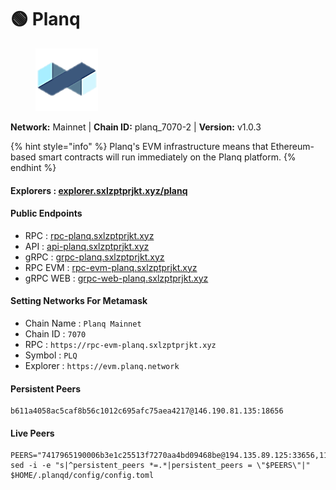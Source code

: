 # 🟢 Planq

<figure><img src="../../.gitbook/assets/planq.png" alt=""><figcaption></figcaption></figure>

**Network:** Mainnet | **Chain ID:** planq_7070-2 | **Version:** v1.0.3

{% hint style="info" %}
Planq's EVM infrastructure means that Ethereum-based smart contracts will run immediately on the Planq platform.
{% endhint %}

#### **Explorers** : [explorer.sxlzptprjkt.xyz/planq](https://explorer.sxlzptprjkt.xyz/planq)

#### **Public Endpoints**

* RPC : [rpc-planq.sxlzptprjkt.xyz](https://rpc-planq.sxlzptprjkt.xyz)
* API : [api-planq.sxlzptprjkt.xyz](https://api-planq.sxlzptprjkt.xyz)
* gRPC : [grpc-planq.sxlzptprjkt.xyz](https://grpc-planq.sxlzptprjkt.xyz)
* RPC EVM : [rpc-evm-planq.sxlzptprjkt.xyz](https://rpc-evm-planq.sxlzptprjkt.xyz)
* gRPC WEB : [grpc-web-planq.sxlzptprjkt.xyz](https://grpc-web-planq.sxlzptprjkt.xyz)

#### **Setting Networks For Metamask**
- Chain Name : `Planq Mainnet`
- Chain ID : `7070`
- RPC : `https://rpc-evm-planq.sxlzptprjkt.xyz`
- Symbol : `PLQ`
- Explorer : `https://evm.planq.network`

#### **Persistent Peers**
```
b611a4058ac5caf8b56c1012c695afc75aea4217@146.190.81.135:18656
```

#### **Live Peers**
```
PEERS="7417965190006b3e1c25513f7270aa4bd09468be@194.135.89.125:33656,115196cc9b53aa8e24e201fa26013fcb2ba353fb@139.59.107.12:33656,5b8e42788a83e6201d8d4bc36e71e273a6ce4c5c@159.223.85.251:60656,f8479a310a18a1c61b7a59d20ba3895acb4818a3@209.97.164.220:60656,2e25e5ae74438afd464b0d9bec9aceff2c684b5f@159.223.93.59:60656,d882e262c0105b4fcdf164ebc0d9ebab4369d270@143.198.220.77:33656,c6093258eaf65c1c05d16494f2cb204b7eab3404@128.199.144.209:60656,8e1202c7a7df0fcef04a2cb348206a0efacceb26@165.22.223.88:26656,af3eb6b79c3e233af7d45aab987859ac0b4043bf@51.79.27.21:18656,ff000ce1d4a45a28fe5d45f55a9db539d1c7d367@134.209.25.226:33656,b58fde15f949636cf2932ab1d74b97cc8b3641e6@143.110.164.203:33656,e7a2929fa8273d0aa0a83b2a25ad4fbdf4471558@212.227.73.190:29656,980edf1f75f7a8e4398bdcd274241c965df4afce@24.199.123.198:26656,29cb922989ff71864fda47e2ef19620f6b18a94d@95.216.114.212:14656,14dc39824338b18cf6fa157e518cb74941c38866@45.84.138.246:14656,4dd87c7cb654666117e9926ea0a5ba41e1c56ea5@146.190.90.194:33656,3fd002790baf7913921903b8c0b27f217088144f@185.190.140.93:14656,ddd1e324d4a2863d26a32214f5e0aa3612cd747b@162.55.194.205:14656,9963c1a33083a16a2910c9fbb41bff7e8c31bb39@213.136.71.58:14656,9664e782e385774525451f534bd682cc0367e5f9@185.207.250.233:46656,6baa7117f17f8e6ca01fa2c247318a498b0025c3@38.242.155.79:14656,603a1c6123c11eed2434be0d50b1eb520ee30d18@38.242.133.69:14656,8fed9c4c20c3628baaea79a5d4f490005aae8543@143.198.99.102:60656,c66c7b403ad5569fa41997923954eae2cd8cb03a@143.244.150.50:60656,f00a92dd621cfa7da770e41d9dad41aa19c70aa0@159.223.50.245:26656,bcfe65dde6255a18710261744156b8ef9eb60a23@161.35.136.213:33656,9c94e80688a70f13bae545742b853eee1982edfa@194.163.167.138:26656,af47bda0a78aa7d9d3bd5b18515c9ea5715d9b29@143.198.154.29:60656,56e4d0fb7b7e95e9d8f1e19ef106ef98767c4a33@65.109.69.240:34656,6e300e6831c0b1835b2f644172b706a3e01994cd@162.243.186.162:33656"
sed -i -e "s|^persistent_peers *=.*|persistent_peers = \"$PEERS\"|" $HOME/.planqd/config/config.toml
```
